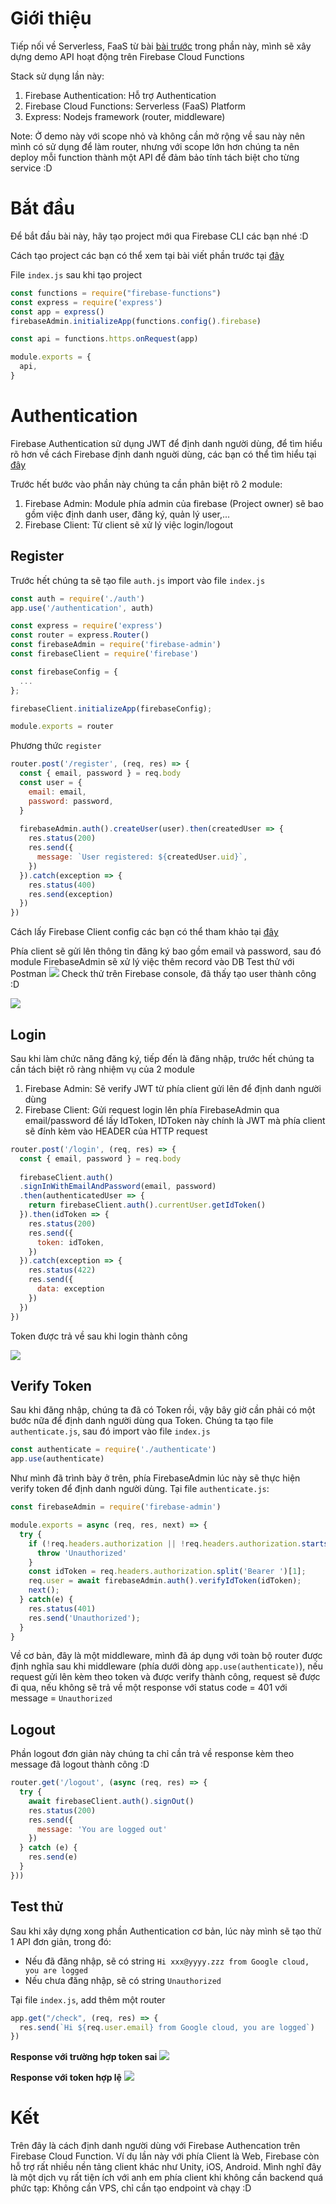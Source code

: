 # Giới thiệu
Tiếp nối về Serverless, FaaS từ bài [bài trước](https://viblo.asia/p/tim-hieu-ve-serverless-faas-deploy-functions-len-firebase-cloud-functions-yMnKMw0El7P) trong phần này, mình sẽ xây dựng demo API hoạt động trên Firebase Cloud Functions

Stack sử dụng lần này:
1. Firebase Authentication: Hỗ trợ Authentication
2. Firebase Cloud Functions: Serverless (FaaS) Platform
3. Express: Nodejs framework (router, middleware)

Note: Ở demo này với scope nhỏ và không cần mở rộng về sau này nên mình có sử dụng để làm router, nhưng với scope lớn hơn chúng ta nên deploy mỗi function thành một API để đảm bảo tính tách biệt cho từng service :D

# Bắt đầu
Để bắt đầu bài này, hãy tạo project mới qua Firebase CLI các bạn nhé :D

Cách tạo project các bạn có thể xem tại bài viết phần trước tại [đây](https://viblo.asia/p/tim-hieu-ve-serverless-faas-deploy-functions-len-firebase-cloud-functions-yMnKMw0El7P)

File `index.js` sau khi tạo project
```js
const functions = require("firebase-functions")
const express = require('express')
const app = express()
firebaseAdmin.initializeApp(functions.config().firebase)

const api = functions.https.onRequest(app)

module.exports = {
  api,
}
```
# Authentication
Firebase Authentication sử dụng JWT để định danh người dùng, để tìm hiểu rõ hơn về cách Firebase định danh nguời dùng, các bạn có thể tìm hiểu tại [đây](https://firebase.google.com/docs/auth/admin) 

Trước hết bước vào phần này chúng ta cần phân biệt rõ 2 module:
1. Firebase Admin: Module phía admin của firebase (Project owner) sẽ bao gồm việc định danh user, đăng ký, quản lý user,...
2. Firebase Client: Từ client sẽ xử lý việc login/logout

## Register
Trước hết chúng ta sẽ tạo file `auth.js`
import vào file `index.js`
```js
const auth = require('./auth')
app.use('/authentication', auth)
```

```js
const express = require('express')
const router = express.Router()
const firebaseAdmin = require('firebase-admin')
const firebaseClient = require('firebase')

const firebaseConfig = {
  ...
};

firebaseClient.initializeApp(firebaseConfig);

module.exports = router
```

Phương thức `register`
```js
router.post('/register', (req, res) => {
  const { email, password } = req.body
  const user = {
    email: email,
    password: password,
  }
  
  firebaseAdmin.auth().createUser(user).then(createdUser => {
    res.status(200)
    res.send({
      message: `User registered: ${createdUser.uid}`,
    })
  }).catch(exception => {
    res.status(400)
    res.send(exception)
  })
})
```
Cách lấy Firebase Client config các bạn có thể tham khảo tại [đây](https://support.google.com/firebase/answer/7015592?hl=en)

Phía client sẽ gửi lên thông tin đăng ký bao gồm email và password, sau đó module FirebaseAdmin sẽ xử lý việc thêm record vào DB
Test thử với Postman
![](https://images.viblo.asia/6f6a8c0a-316b-48b4-921d-6d30ff1c47fc.png)
Check thử trên Firebase console, đã thấy tạo user thành công :D

![](https://images.viblo.asia/b178ab3b-b5dc-461b-83ea-082b3752e80e.png)

## Login
Sau khi làm chức năng đăng ký, tiếp đến là đăng nhập, trước hết chúng ta cần tách biệt rõ ràng nhiệm vụ của 2 module
1. Firebase Admin: Sẽ verify JWT từ phía client gửi lên để định danh người dùng
2. Firebase Client: Gửi request login lên phía FirebaseAdmin qua email/password để lấy IdToken, IDToken này chính là JWT mà phía client sẽ đính kèm vào HEADER của HTTP request

```js
router.post('/login', (req, res) => {
  const { email, password } = req.body
  
  firebaseClient.auth()
  .signInWithEmailAndPassword(email, password)
  .then(authenticatedUser => {
    return firebaseClient.auth().currentUser.getIdToken()
  }).then(idToken => {
    res.status(200)
    res.send({
      token: idToken,
    })
  }).catch(exception => {
    res.status(422)
    res.send({
      data: exception
    })
  })
})
```
Token được trả về sau khi login thành công

![](https://images.viblo.asia/3c8beb37-8e45-4de2-8cbc-fea7f250aef4.png)

## Verify Token
Sau khi đăng nhập, chúng ta đã có Token rồi, vậy bây giờ cần phải có một bước nữa để định danh người dùng qua Token. Chúng ta tạo file `authenticate.js`, sau đó import vào file `index.js`
```js
const authenticate = require('./authenticate')
app.use(authenticate)
```

Như mình đã trình bày ở trên, phía FirebaseAdmin lúc này sẽ thực hiện verify token để định danh người dùng. Tại file `authenticate.js`:
```js
const firebaseAdmin = require('firebase-admin')

module.exports = async (req, res, next) => {
  try {
    if (!req.headers.authorization || !req.headers.authorization.startsWith('Bearer ')) {
      throw 'Unauthorized'
    }
    const idToken = req.headers.authorization.split('Bearer ')[1];
    req.user = await firebaseAdmin.auth().verifyIdToken(idToken);
    next();
  } catch(e) {
    res.status(401)
    res.send('Unauthorized');
  }
}
```
Về cơ bản, đây là một middleware, mình đã áp dụng với toàn bộ router được định nghĩa sau khi middleware (phía dưới dòng `app.use(authenticate)`), nếu request gửi lên kèm theo token và được verify thành công, request sẽ được đi qua, nếu không sẽ trả về một response với status code = 401 với message = `Unauthorized`
## Logout
Phần logout đơn giản này chúng ta chỉ cần trả về response kèm theo message đã logout thành công :D
```js
router.get('/logout', (async (req, res) => {
  try {
    await firebaseClient.auth().signOut()
    res.status(200)
    res.send({
      message: 'You are logged out'
    })
  } catch (e) {
    res.send(e)
  }
}))
```
## Test thử
Sau khi xây dựng xong phần Authentication cơ bản, lúc này mình sẽ tạo thử 1 API đơn giản, trong đó:
* Nếu đã đăng nhập, sẽ có string `Hi xxx@yyyy.zzz from Google cloud, you are logged`
* Nếu chưa đăng nhập, sẽ có string `Unauthorized`

Tại file `index.js`, add thêm một router
```js
app.get("/check", (req, res) => {
  res.send(`Hi ${req.user.email} from Google cloud, you are logged`)
})
```

**Response với trường hợp token sai**
![](https://images.viblo.asia/9512c029-24e9-49c5-8665-00897e0199dc.png)

**Response với token hợp lệ**
![](https://images.viblo.asia/b7e11a58-d4cc-4771-bcc4-a647cfcce70a.png)

# Kết
Trên đây là cách định danh người dùng với Firebase Authencation trên Firebase Cloud Function. Ví dụ lần này với phía Client là Web, Firebase còn hỗ trợ rất nhiều nền tảng client khác như Unity, iOS, Android. Mình nghĩ đây là một dịch vụ rất tiện ích với anh em phía client khi không cần backend quá phức tạp: Không cần VPS, chỉ cần tạo endpoint và chạy :D